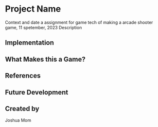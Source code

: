 # Project Name
Context and date
a assignment for game tech of making a arcade shooter game, 11 spetember, 2023
Description

## Implementation

## What Makes this a Game?

## References

## Future Development

## Created by

Joshua Mom
